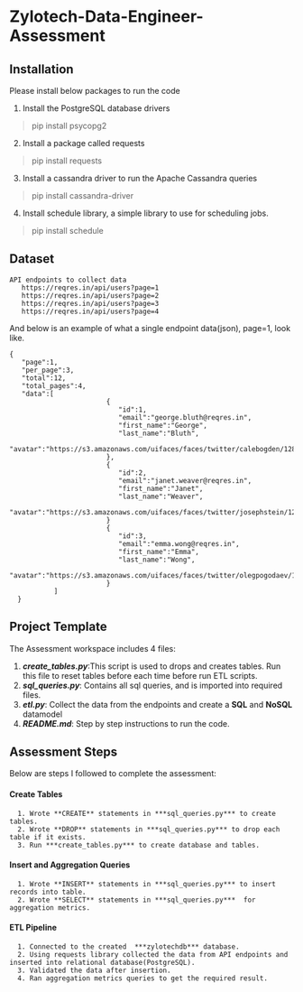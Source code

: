 # Zylotech-Data-Engineer-Assessment

## Installation
Please install below packages to run the code
1. Install the PostgreSQL database drivers
> pip install psycopg2
2. Install a package called requests
> pip install requests
3. Install a cassandra  driver to run the Apache Cassandra queries
> pip install cassandra-driver
4. Install schedule library, a simple library to use for scheduling jobs.
> pip install schedule


## Dataset
```
API endpoints to collect data
   https://reqres.in/api/users?page=1
   https://reqres.in/api/users?page=2
   https://reqres.in/api/users?page=3
   https://reqres.in/api/users?page=4
```
And below is an example of what a single endpoint data(json), page=1, look like. 
```
{
   "page":1,
   "per_page":3,
   "total":12,
   "total_pages":4,
   "data":[
                        {
                           "id":1,
                           "email":"george.bluth@reqres.in",
                           "first_name":"George",
                           "last_name":"Bluth",
                           "avatar":"https://s3.amazonaws.com/uifaces/faces/twitter/calebogden/128.jpg"
                        },
                        {
                           "id":2,
                           "email":"janet.weaver@reqres.in",
                           "first_name":"Janet",
                           "last_name":"Weaver",
                           "avatar":"https://s3.amazonaws.com/uifaces/faces/twitter/josephstein/128.jpg"
                        }
                        {
                           "id":3,
                           "email":"emma.wong@reqres.in",
                           "first_name":"Emma",
                           "last_name":"Wong",
                           "avatar":"https://s3.amazonaws.com/uifaces/faces/twitter/olegpogodaev/128.jpg"
                        }
           ]
  }
```

## Project Template
The Assessment workspace includes 4 files:
1. ***create_tables.py***:This script is used to drops and creates tables. Run this file to reset tables before each time before run ETL scripts.
2. ***sql_queries.py***: Contains all sql queries, and is imported into required files.
3. ***etl.py***: Collect the data from the endpoints and create a **SQL** and **NoSQL** datamodel
4. ***README.md***: Step by step instructions to run the code.

## Assessment Steps
Below are steps I  followed to complete the assessment:
   #### Create Tables
      1. Wrote **CREATE** statements in ***sql_queries.py*** to create tables.
      2. Wrote **DROP** statements in ***sql_queries.py*** to drop each table if it exists.
      3. Run ***create_tables.py*** to create database and tables.
   #### Insert and Aggregation Queries
      1. Wrote **INSERT** statements in ***sql_queries.py*** to insert records into table.
      2. Wrote **SELECT** statements in ***sql_queries.py***  for aggregation metrics.
   #### ETL Pipeline
      1. Connected to the created  ***zylotechdb*** database.
      2. Using requests library collected the data from API endpoints and inserted into relational database(PostgreSQL).
      3. Validated the data after insertion.
      4. Ran aggregation metrics queries to get the required result.
      
